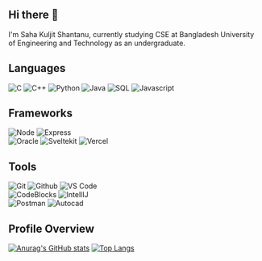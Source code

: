 ## Hi there 👋

<!--
**Saha-Kuljit-Shantanu/Saha-Kuljit-Shantanu** is a ✨ _special_ ✨ repository because its `README.md` (this file) appears on your GitHub profile.

Here are some ideas to get you started:

- 🔭 I’m currently working on ...
- 🌱 I’m currently learning ...
- 👯 I’m looking to collaborate on ...
- 🤔 I’m looking for help with ...
- 💬 Ask me about ...
- 📫 How to reach me: ...
- 😄 Pronouns: ...
- ⚡ Fun fact: ...
-->

I'm Saha Kuljit Shantanu, currently studying CSE at Bangladesh University of Engineering and Technology as an undergraduate.

## Languages

![C](https://img.shields.io/badge/-C-000000?style=flat&logo=c)
![C++](https://img.shields.io/badge/-C++-000000?style=flat&logo=c%2B%2B)
![Python](https://img.shields.io/badge/-Python-000000?style=flat&logo=python)
![Java](https://img.shields.io/badge/-Java-000000?style=flat&logo=java)
![SQL](https://img.shields.io/badge/-SQL-000000?style=flat&logo=mysql)
![Javascript](https://img.shields.io/badge/-Javascript-000000?style=flat&logo=javascript)

## Frameworks
![Node](https://img.shields.io/badge/-Node-000000?style=flat&logo=node.js)
![Express](https://img.shields.io/badge/express.js-%23404d59?style=flat&logo=express) 
</br>
![Oracle](https://img.shields.io/badge/-Oracle-000000?style=flat&logo=oracle)
![Sveltekit](https://img.shields.io/badge/-Sveltekit-000000?style=flat&logo=svelte)
![Vercel](https://img.shields.io/badge/-Vercel-000000?style=flat&logo=vercel)

## Tools

![Git](https://img.shields.io/badge/-Git-000000?style=flat&logo=git)
![Github](https://img.shields.io/badge/-Github-000000?style=flat&logo=github)
![VS Code](https://img.shields.io/badge/-VS%20Code-000000?style=flat&logo=visual-studio-code)<br />
![CodeBlocks](https://img.shields.io/badge/-CodeBlocks-000000?style=flat&logo=codeblocks)
![IntellIJ](https://img.shields.io/badge/-IntellIJ%20IDEA-000000?style=flat&logo=intellij%20idea)<br />
![Postman](https://img.shields.io/badge/-Postman-000000?style=flat&logo=postman)
![Autocad](https://img.shields.io/badge/-Autocad-000000?style=flat&logo=autocad)<br />


## Profile Overview

[![Anurag's GitHub stats](https://github-readme-stats.vercel.app/api?username=Saha-Kuljit-Shantanu&count_private=true&show_icons=true&theme=midnight-purple)](https://github.com/anuraghazra/github-readme-stats)
[![Top Langs](https://github-readme-stats.vercel.app/api/top-langs/?username=Saha-Kuljit-Shantanu&langs_count=10&layout=compact&theme=midnight-purple)](https://github.com/anuraghazra/github-readme-stats)

